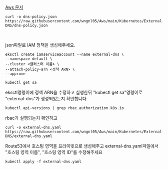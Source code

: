 [Aws 문서](https://repost.aws/knowledge-center/eks-set-up-externaldns)
<br>

```
curl -o dns-policy.json https://raw.githubusercontent.com/wngnl05/Aws/main/Kubernetes/External-DNS/dns-policy.json
```
<br>

json파일로 IAM 정책을 생성해주세요.
```
eksctl create iamserviceaccount --name external-dns \
--namespace default \
--cluster <클러스터 이름> \
--attach-policy-arn <정책 ARN> \
--approve
```
```
kubectl get sa
```
eksctl명령어에 정책 ARN을 수정하고 실행한뒤
"kubectl get sa"명령어로 "external-dns"가 생성되었는지 확인합니다.
<br>

```
kubectl api-versions | grep rbac.authorization.k8s.io
```
rbac가 실행되는지 확인하고
<br>

```
curl -o external-dns.yaml https://raw.githubusercontent.com/wngnl05/Aws/main/Kubernetes/External-DNS/external-dns.yaml
```
Route53에서 호스팅 영역을 프라이빗으로 생성해주고
external-dns.yaml파일에서 "호스팅 영역 이름", "호스팅 영역 ID"를 수정해주세요
<br>

```
kubectl apply -f external-dns.yaml
```



